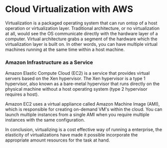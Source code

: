 # Cloud Virtualization with AWS

Virtualization is a packaged operating system that can run ontop of a host operation or virtualization layer. Traditional architecture, or no virtualization at all, would see the OS communicate directly with the hardware layer of a computer. Virtual architecture grabs a segment of the hardware which the virtualization layer is built on. In other words, you can have multiple virtual machines running at the same time within a host machine.

### Amazon Infrastructure as a Service

Amazon Elastic Compute Cloud (EC2) is a service that provides virtual servers based on the Xen hypervisor. The Xen hypervisor is a type 1 hypervisor, also known as a bare-metal hypervisor that runs directly on the physical machine without a host operating system (type 2 hypervisor requires a host). 

Amazon EC2 uses a virtual appliance called Amazon Machine Image (AMI), which is responsible for creating on-demand VM's within the cloud. You can launch multiple instances from a single AMI when you require multiple instances with the same configuration.

In conclusion, virtualizing is a cost effective way of running a enterprise, the elasticity of virtualizations have made it possible incorporate the appropriate amount resources for the task at hand. 
